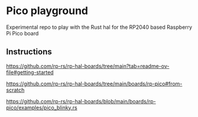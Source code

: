 # Pico playground

Experimental repo to play with the Rust hal for the RP2040 based Raspberry Pi Pico board

## Instructions

<https://github.com/rp-rs/rp-hal-boards/tree/main?tab=readme-ov-file#getting-started>

<https://github.com/rp-rs/rp-hal-boards/tree/main/boards/rp-pico#from-scratch>

<https://github.com/rp-rs/rp-hal-boards/blob/main/boards/rp-pico/examples/pico_blinky.rs>
